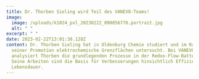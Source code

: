 ```yaml
---
title: Dr. Thorben Sieling wird Teil des VANEVO-Teams!
image:
  image: /uploads/k1024_pxl_20230222_090856778.portrait.jpg
  alt: " "
excerpt: " "
date: 2023-02-22T13:01:38.128Z
content: Dr. Thorben Sieling hat in Oldenburg Chemie studiert und im Rahmen
  seiner Promotion elektrochemische Grenzflächen untersucht. Bei VANEVO
  analysiert Thorben die grundlegenden Prozesse in der Redox-Flow-Batterie.
  Seine Arbeiten sind die Basis für Verbesserungen hinsichtlich Effizienz und
  Lebensdauer.
---
```

